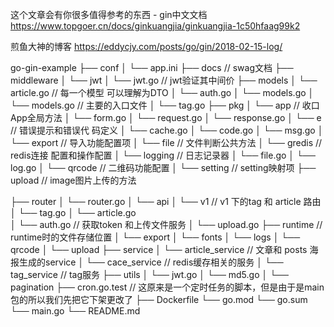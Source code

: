 这个文章会有你很多值得参考的东西 - gin中文文档
<https://www.topgoer.cn/docs/ginkuangjia/ginkuangjia-1c50hfaag99k2>

煎鱼大神的博客
<https://eddycjy.com/posts/go/gin/2018-02-15-log/>

go-gin-example
├── conf
│   └── app.ini
├── docs                                // swag文档
├── middleware
│   └── jwt
│         └── jwt.go                  // jwt验证其中间价
├── models
│   └── article.go                    // 每一个模型 可以理解为DTO
│   └── auth.go
│   └── models.go
│   └── models.go                   // 主要的入口文件
│   └── tag.go
├── pkg
│   └── app                            // 收口App全局方法
│         └── form.go
│         └── request.go
│         └── response.go
│   └── e                                // 错误提示和错误代 码定义
│         └── cache.go
│         └── code.go
│         └── msg.go
│   └── export                          // 导入功能配置项
│   └── file                              // 文件判断公共方法
│   └── gredis                          // redis连接 配置和操作配置
│   └── logging                        // 日志记录器
│         └── file.go
│         └── log.go
│   └── qrcode                        // 二维码功能配置
│   └── setting                        // setting映射项
├── upload                              // image图片上传的方法

├── router
│   └── router.go
│   └── api
│         └── v1                          // v1 下的tag 和 article 路由
│               └── tag.go
│               └── article.go  
│         └── auth.go                  // 获取token 和上传文件服务
│         └── upload.go
├── runtime                             // runtime时的文件存储位置
│   └── export
│   └── fonts
│   └── logs
│   └── qrcode
│   └── upload
├── service
│   └── article_service           // 文章和 posts 海报生成的service
│   └── cace_service  // redis缓存相关的服务
│   └── tag_service              // tag服务
├── utils
│   └── jwt.go
│   └── md5.go
│   └── pagination
├── cron.go.test //  这原来是一个定时任务的脚本，但是由于是main包的所以我们先把它下架更改了
├── Dockerfile
└── go.mod
└── go.sum
└── main.go
└── README.md
